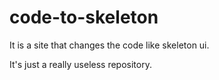 # code-to-skeleton

It is a site that changes the code like skeleton ui.

It's just a really useless repository.

